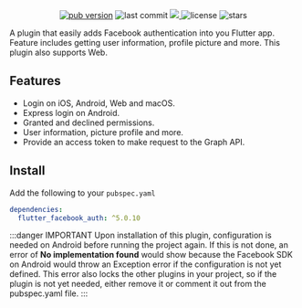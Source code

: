<!-- ![image](https://user-images.githubusercontent.com/15864336/101827170-f5ce3180-3afd-11eb-9a60-5933a15f337b.png) -->

<p align="center">
  <a href="https://pub.dev/packages/flutter_facebook_auth"><img alt="pub version" src="https://img.shields.io/pub/v/flutter_facebook_auth?color=%2300b0ff&label=flutter_facebook_auth&style=flat-square"/></a>

  <img alt="last commit" src="https://img.shields.io/github/last-commit/the-meedu-app/flutter-facebook-auth?color=%23ffa000&style=flat-square"/>
  <a href="https://codecov.io/gh/darwin-morocho/flutter-facebook-auth">
  <img src="https://codecov.io/gh/darwin-morocho/flutter-facebook-auth/branch/master/graph/badge.svg?token=XEXUNVP0UK"/>
  </a>
  <img alt="license" src="https://img.shields.io/github/license/the-meedu-app/flutter-facebook-auth?style=flat-square"/>
  <img alt="stars" src="https://img.shields.io/github/stars/the-meedu-app/flutter-facebook-auth?style=social"/>
</p>

<p>A plugin that easily adds Facebook authentication into you Flutter app. Feature includes getting user information, profile picture and more. This plugin also supports Web.</p>

## Features
- Login on iOS, Android, Web and macOS.
- Express login on Android.
- Granted and declined permissions.
- User information, picture profile and more.
- Provide an access token to make request to the Graph API.


## Install

Add the following to your `pubspec.yaml`


```yaml
dependencies:
  flutter_facebook_auth: ^5.0.10
```


:::danger IMPORTANT
Upon installation of this plugin, configuration is needed on Android before running the project again. If this is not done, an error of **No implementation found** would show because the Facebook SDK on Android would throw an Exception error if the configuration is not yet defined. This error also locks the other plugins in your project, so if the plugin is not yet needed, either remove it or comment it out from the pubspec.yaml file.
:::
